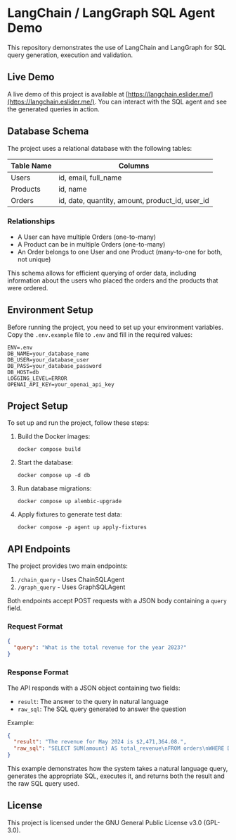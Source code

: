 # LangChain / LangGraph SQL Agent Demo

This repository demonstrates the use of LangChain and LangGraph for SQL query generation, execution and validation.

## Live Demo

A live demo of this project is available at [https://langchain.eslider.me/](https://langchain.eslider.me/). 
You can interact with the SQL agent and see the generated queries in action.


## Database Schema

The project uses a relational database with the following tables:

| Table Name | Columns |
|------------|---------|
| Users      | id, email, full_name |
| Products   | id, name |
| Orders     | id, date, quantity, amount, product_id, user_id |

### Relationships
- A User can have multiple Orders (one-to-many)
- A Product can be in multiple Orders (one-to-many)
- An Order belongs to one User and one Product (many-to-one for both, not unique)

This schema allows for efficient querying of order data, including information about the users who placed the orders and the products that were ordered.

## Environment Setup

Before running the project, you need to set up your environment variables. Copy the `.env.example` file to `.env` and fill in the required values:

```
ENV=.env
DB_NAME=your_database_name
DB_USER=your_database_user
DB_PASS=your_database_password
DB_HOST=db
LOGGING_LEVEL=ERROR
OPENAI_API_KEY=your_openai_api_key
```


## Project Setup

To set up and run the project, follow these steps:

1. Build the Docker images:
   ```
   docker compose build
   ```

2. Start the database:
   ```
   docker compose up -d db
   ```

3. Run database migrations:
   ```
   docker compose up alembic-upgrade
   ```

4. Apply fixtures to generate test data:
   ```
   docker compose -p agent up apply-fixtures
   ```

## API Endpoints

The project provides two main endpoints:

1. `/chain_query` - Uses ChainSQLAgent
2. `/graph_query` - Uses GraphSQLAgent

Both endpoints accept POST requests with a JSON body containing a `query` field.

### Request Format

```json
{
  "query": "What is the total revenue for the year 2023?"
}
```


### Response Format

The API responds with a JSON object containing two fields:

- `result`: The answer to the query in natural language
- `raw_sql`: The SQL query generated to answer the question

Example:

```json
{
  "result": "The revenue for May 2024 is $2,471,364.08.",
  "raw_sql": "SELECT SUM(amount) AS total_revenue\nFROM orders\nWHERE DATE_PART('year', date) = 2024 AND DATE_PART('month', date) = 5;"
}
```


This example demonstrates how the system takes a natural language query, generates the appropriate SQL, executes it, and returns both the result and the raw SQL query used.

## License

This project is licensed under the GNU General Public License v3.0 (GPL-3.0).